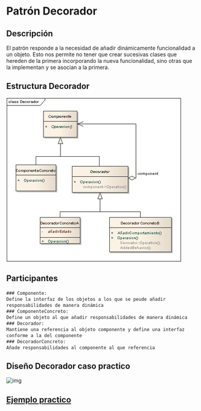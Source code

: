 # Patrón Decorador

## Descripción
El patrón responde a la necesidad de añadir dinámicamente funcionalidad a un objeto. 
Esto nos permite no tener que crear sucesivas clases que hereden de la primera incorporando la nueva funcionalidad, sino otras que la implementan y se asocian a la primera.

## Estructura Decorador
![img](https://github.com/DanZaky/PatronesDocumentacion/blob/master/CatalogoPatrones/img/PatronDecorador.jpg)

## Participantes

    ### Componente: 
    Define la interfaz de los objetos a los que se peude añadir responsabilidades de manera dinámica
    ### ComponenteConcreto: 
    Define un objeto al que añadir responsabilidades de manera dinámica
    ### Decorador: 
    Mantiene una referencia al objeto componente y define una interfaz conforme a la del componente
    ### DecoradorConcreto: 
    Añade responsabilidades al componente al que referencia

## Diseño Decorador caso practico

![img](https://github.com/DanZaky/PatronesDocumentacion/blob/master/CatalogoPatrones/img/Dise%C3%B1oDecorador.png)

## [Ejemplo practico](https://github.com/DanZaky/PatronesDocumentacion/tree/master/CatalogoPatrones/src/patrondecorador)
